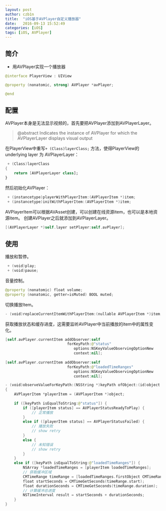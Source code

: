 ```yaml
---
layout: post
author: czb1n
title:  "iOS基于AVPlayer自定义播放器"
date:   2016-09-13 15:52:49
categories: [iOS]
tags: [iOS, AVPlayer]
---
```


## 简介
- 用AVPlayer实现一个播放器

``` Swift
@interface PlayerView : UIView

@property (nonatomic, strong) AVPlayer *avPlayer;

@end
```

## 配置

AVPlayer本身是无法显示视频的，首先要把AVPlayer添加到AVPlayerLayer。

> @abstract Indicates the instance of AVPlayer for which the AVPlayerLayer displays visual output

在PlayerView中重写`+ (Class)layerClass;` 方法，使得PlayerView的 underlying layer 为 AVPlayerLayer：

``` Swift
 + (Class)layerClass
{
    return [AVPlayerLayer class];
}
```

然后初始化AVPlayer：

``` Swift
 + (instancetype)playerWithPlayerItem:(AVPlayerItem *)item;
 + (instancetype)initWithPlayerItem:(AVPlayerItem *)item;
```

AVPlayerItem可以根据AVAsset创建，可以创建在线资源item，也可以是本地资源item。
创建AVPlayer之后就添加到AVPlayerLayer。

``` Swift
[(AVPlayerLayer *)self.layer setPlayer:self.avPlayer];
```
## 使用
播放和暂停。

``` Swift
 + (void)play;
 + (void)pause;
```

音量控制。

``` Swift
@property (nonatomic) float volume;
@property (nonatomic, getter=isMuted) BOOL muted;
```

切换播放Item。

``` Swift
- (void)replaceCurrentItemWithPlayerItem:(nullable AVPlayerItem *)item;
```

获取播放状态和缓存进度，这需要监听AVPlayer中当前播放的item中的属性变化。

``` Swift
[self.avPlayer.currentItem addObserver:self
                            forKeyPath:@"status"
                               options:NSKeyValueObservingOptionNew
                               context:nil];
    
[self.avPlayer.currentItem addObserver:self
                            forKeyPath:@"loadedTimeRanges"
                               options:NSKeyValueObservingOptionNew
                               context:nil];
```

``` Swift
- (void)observeValueForKeyPath:(NSString *)keyPath ofObject:(id)object change:(NSDictionary *)change context:(void *)context
{
    AVPlayerItem *playerItem = (AVPlayerItem *)object;
    
    if ([keyPath isEqualToString:@"status"]) {
        if ([playerItem status] == AVPlayerStatusReadyToPlay) {
            // 正常播放
        }
        else if ([playerItem status] == AVPlayerStatusFailed) {
            // 播放失败
            // show retry
        }
        else {
            // 未知错误
            // show retry
        }
    }
    else if ([keyPath isEqualToString:@"loadedTimeRanges"]) {
        NSArray *loadedTimeRanges = [playerItem loadedTimeRanges];
        // 获取缓冲区域
        CMTimeRange timeRange = [loadedTimeRanges.firstObject CMTimeRangeValue];
        float startSeconds = CMTimeGetSeconds(timeRange.start);
        float durationSeconds = CMTimeGetSeconds(timeRange.duration);
        // 计算缓冲总进度
        NSTimeInterval result = startSeconds + durationSeconds;
    }
}
```
